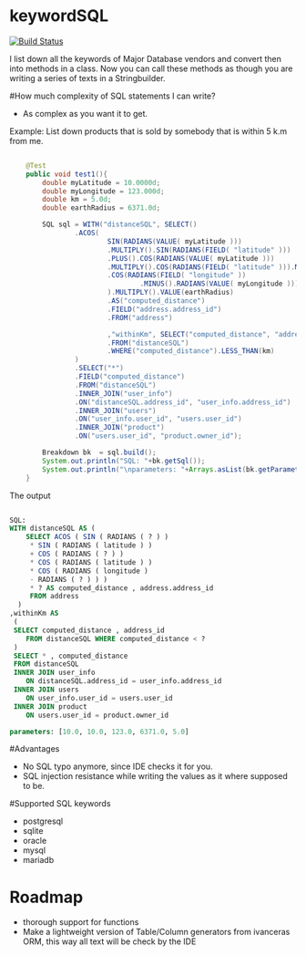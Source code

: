 keywordSQL
==========

[![Build Status](https://api.travis-ci.org/ivanceras/keywordSQL.svg)](https://travis-ci.org/ivanceras/keywordSQL)

I list down all the keywords of Major Database vendors and convert then into methods in a class.
Now you can call these methods as though you are writing a series of texts in a Stringbuilder.


#How much complexity of SQL statements I can write?
* As complex as you want it to get.

Example: List down products that is sold by somebody that is within 5 k.m from me.

```java

	@Test
	public void test1(){
		double myLatitude = 10.0000d;
		double myLongitude = 123.000d;
		double km = 5.0d;
		double earthRadius = 6371.0d;

		SQL sql = WITH("distanceSQL", SELECT()
				.ACOS(
						SIN(RADIANS(VALUE( myLatitude )))
						.MULTIPLY().SIN(RADIANS(FIELD( "latitude" )))
						.PLUS().COS(RADIANS(VALUE( myLatitude )))
						.MULTIPLY().COS(RADIANS(FIELD( "latitude" ))).MULTIPLY()
						.COS(RADIANS(FIELD( "longitude" ))
								.MINUS().RADIANS(VALUE( myLongitude )))
						).MULTIPLY().VALUE(earthRadius)
						.AS("computed_distance")
						.FIELD("address.address_id")
						.FROM("address")

						,"withinKm", SELECT("computed_distance", "address_id")
						.FROM("distanceSQL")
						.WHERE("computed_distance").LESS_THAN(km)
				)
				.SELECT("*")
				.FIELD("computed_distance")
				.FROM("distanceSQL") 
				.INNER_JOIN("user_info")
				.ON("distanceSQL.address_id", "user_info.address_id")
				.INNER_JOIN("users")
				.ON("user_info.user_id", "users.user_id")
				.INNER_JOIN("product")
				.ON("users.user_id", "product.owner_id");

		Breakdown bk  = sql.build();
		System.out.println("SQL: "+bk.getSql());
		System.out.println("\nparameters: "+Arrays.asList(bk.getParameters()));
	}
```
The output

```sql

SQL:
WITH distanceSQL AS ( 
	SELECT ACOS ( SIN ( RADIANS ( ? ) ) 
	 * SIN ( RADIANS ( latitude ) ) 
	 + COS ( RADIANS ( ? ) ) 
	 * COS ( RADIANS ( latitude ) ) 
	 * COS ( RADIANS ( longitude ) 
	 - RADIANS ( ? ) ) ) 
	 * ? AS computed_distance , address.address_id 
	 FROM address 
  ) 
,withinKm AS 
 ( 
 SELECT computed_distance , address_id 
 	FROM distanceSQL WHERE computed_distance < ? 
 ) 
 SELECT * , computed_distance 
 FROM distanceSQL 
 INNER JOIN user_info 
 	ON distanceSQL.address_id = user_info.address_id 
 INNER JOIN users 
 	ON user_info.user_id = users.user_id 
 INNER JOIN product 
 	ON users.user_id = product.owner_id 

parameters: [10.0, 10.0, 123.0, 6371.0, 5.0]

```


#Advantages
* No SQL typo anymore, since IDE checks it for you.
* SQL injection resistance while writing the values as it where supposed to be.


#Supported SQL keywords

* postgresql
* sqlite
* oracle
* mysql
* mariadb

# Roadmap

* thorough support for functions
* Make a lightweight version of Table/Column generators from ivanceras ORM, this way all text will be check by the IDE

